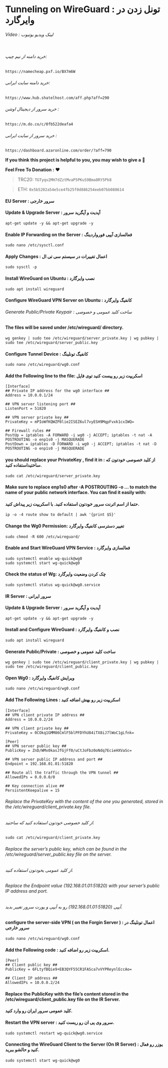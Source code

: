 # Tunneling on WireGuard : تونل زدن در وایرگارد

###### Video : لینک ویدیو یوتیوب
```

```

###### خرید دامنه از نیم چیپ: 
```
https://namecheap.pxf.io/BX7m6W
```
###### خرید دامنه سایت ایرانی: 
```
https://www.hub.shatelhost.com/aff.php?aff=290
```
###### خرید سرور از دیجیتال اوشن : 
```
https://m.do.co/c/0fb522deafa4
```
###### خرید سرور از سایت ایرانی : 
```
https://dashboard.azaronline.com/order/?aff=790
```

**If you think this project is helpful to you, you may wish to give a** 🌟

**Feel Free To Donation :** ❤️

>TRC20: ```TGTyqv2MH7dZztMvaP5PKuS9Bma8RY5Pk8```

>ETH: ```0x5b5202a54e5ce4fb25f0d886254eeb07bb088614```

#### EU Server : سرور خارجی
#### Update & Upgrade Server : آپدیت و آپگرید سرور
```
apt-get update -y && apt-get upgrade -y
```

#### Enable IP Forwarding on the Server : فعالسازی آیپی فورواردینگ

```
sudo nano /etc/sysctl.conf
```

#### Apply Changes : اعمال تغییرات در سیستم سی تی ال
```
sudo sysctl -p
```

#### Install WireGuard on Ubuntu : نصب وایرگارد

```
sudo apt install wireguard
```

#### Configure WireGuard VPN Server on Ubuntu : کانفیگ وایرگارد
###### Generate Public/Private Keypair : ساخت کلید عمومی و خصوصی
#### The files will be saved under /etc/wireguard/ directory.

```
wg genkey | sudo tee /etc/wireguard/server_private.key | wg pubkey | sudo tee /etc/wireguard/server_public.key
```

#### Configure Tunnel Device : کانفیگ تونلینگ
```
sudo nano /etc/wireguard/wg0.conf
```
#### Add the Following line to the file: اسکریپت زیر رو پیست کنید توی فایل
```
[Interface]
## Private IP address for the wg0 interface ##
Address = 10.0.0.1/24

## VPN server listening port ##
ListenPort = 51820

## VPN server private key ##
PrivateKey = mPIoWfKQWZP8lie2ISEZ6ul7vyESH9MqpFvxk1cxIWQ=

## Firewall rules ##
PostUp = iptables -A FORWARD -i wg0 -j ACCEPT; iptables -t nat -A POSTROUTING -o enp1s0 -j MASQUERADE
PostDown = iptables -D FORWARD -i wg0 -j ACCEPT; iptables -t nat -D POSTROUTING -o enp1s0 -j MASQUERADE
```

#### you should replace your PrivateKey , find it in : از کلید خصوصی خودتون که ساختیداستفاده کنید.
```
sudo cat /etc/wireguard/server_private.key
```

#### Make sure to replace enp1s0 after -A POSTROUTING -o ... to match the name of your public network interface. You can find it easily with:
#### حتما از اسم اترنت سرور خودتون استفاده کنید. با اسکریپت زیر پیداش کنید.
```
ip -o -4 route show to default | awk '{print $5}'
```

#### Change the Wg0 Permission: تغییر دسترسی کانفیگ وایرگارد
```
sudo chmod -R 600 /etc/wireguard/
```
#### Enable and Start WireGuard VPN Service : فعالسازی وایرگارد

```
sudo systemctl enable wg-quick@wg0
sudo systemctl start wg-quick@wg0
```

#### Check the status of Wg: چک کردن وضعیت وایرگارد
```
sudo systemctl status wg-quick@wg0.service
```

#### IR Server : سرور ایرانی
#### Update & Upgrade Server : آپدیت و آپگرید سرور
```
apt-get update -y && apt-get upgrade -y
```
#### Install and Configure WireGuard : نصب و کانفیگ وایرگارد
```
sudo apt install wireguard
```

#### Generate Public/Private : ساخت کلید عمومی و خصوصی
```
wg genkey | sudo tee /etc/wireguard/client_private.key | wg pubkey | sudo tee /etc/wireguard/client_public.key
```

#### Open Wg0 : ویرایش کانفیگ وایرگارد
```
sudo nano /etc/wireguard/wg0.conf
```
#### Add The Following Lines : اسکریپت زیر رو بهش اضافه کنید
```
[Interface]
## VPN client private IP address ##
Address = 10.0.0.2/24

## VPN client private key ##
PrivateKey = 0COkq1GMM86CmlF5blPFDYhU84iTX8iJ7lWoC1gLfnk=

[Peer]
## VPN server public key ##
PublicKey = ZnD/WMx0kasJfGjFf0/uCtJoFbz0oNdq7EcieHXVaSc=

## VPN server public IP address and port ##
Endpoint = 192.168.01.01:51820

## Route all the traffic through the VPN tunnel ##
AllowedIPs = 0.0.0.0/0

## Key connection alive ##
PersistentKeepalive = 15
```
###### Replace the PrivateKey with the content of the one you generated, stored in the /etc/wireguard/client_private.key file.
###### از کلید خصوصی خودتون استفاده کنید که ساختید.
```
sudo cat /etc/wireguard/client_private.key
```
###### Replace the server’s public key, which can be found in the /etc/wireguard/server_public.key file on the server.
###### از کلید عمومی یخودتون استفاده کنید.
###### Replace the Endpoint value (192.168.01.01:51820) with your server’s public IP address and port.
###### آیپی (192.168.01.01:51820) رو به آیپی و پورت سرور تغییر بدید.

#### configure the server-side VPN ( on the Forgin Server ) : اعمال تونلینگ در سرور خارجی
```
sudo nano /etc/wireguard/wg0.conf
```
#### Add the Following code : اسکریپت زیر رو اضافه کنید.
```
[Peer]
## Client public key ##
PublicKey = 6FLtyfBQie9+EB3QYF55CR1FASca7vVYPReynlEccAo=

## Client IP address ##
AllowedIPs = 10.0.0.2/24
```
#### Replace the PublicKey with the file’s content stored in the /etc/wireguard/client_public.key file on the IR Server.
#### کلید عمومی سرور ایران رو وارد کنید.

#### Restart the VPN server : سرور وی پی ان رو ریست کنید.

```
sudo systemctl restart wg-quick@wg0.service
```
#### Connecting the WireGuard Client to the Server (On IR Server) : یوزر رو فعال کنید و حالشو ببرید.
```
sudo systemctl start wg-quick@wg0
```
